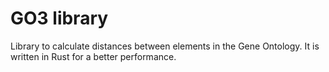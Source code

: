 # GO3 library

Library to calculate distances between elements in the Gene Ontology. It is written in Rust for a better performance.
